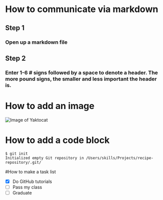 # How to communicate via markdown
## Step 1
### Open up a markdown file
## Step 2
### Enter 1-6 # signs followed by a space to denote a header. The more pound signs, the smaller and less important the header is.

# How to add an image
![Image of Yaktocat](https://octodex.github.com/images/yaktocat.png)

# How to add a code block
```
$ git init
Initialized empty Git repository in /Users/skills/Projects/recipe-repository/.git/
```

#How to make a task list
- [X] Do GitHub tutorials
- [ ] Pass my class
- [ ] Graduate
